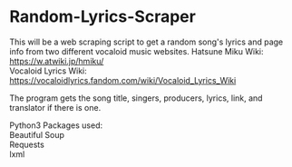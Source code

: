 # Random-Lyrics-Scraper

This will be a web scraping script to get a random song's lyrics and page info from two different vocaloid music websites.
Hatsune Miku Wiki: https://w.atwiki.jp/hmiku/  
Vocaloid Lyrics Wiki: https://vocaloidlyrics.fandom.com/wiki/Vocaloid_Lyrics_Wiki

The program gets the song title, singers, producers, lyrics, link, and translator if there is one.

Python3 Packages used:  
Beautiful Soup  
Requests  
lxml  

